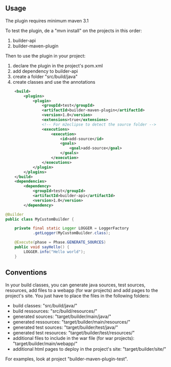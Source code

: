 ## Usage

The plugin requires minimum maven 3.1 

To test the plugin, de a "mvn install" on the projects in this order:

   1. builder-api
   1. builder-maven-plugin

Then to use the plugin in your project:

   1. declare the plugin in the project's pom.xml
   1. add dependency to builder-api
   1. create a folder "src/build/java"
   1. create classes and use the annotations
   
```xml
	<build>
		<plugins>
			<plugin>
				<groupId>test</groupId>
				<artifactId>builder-maven-plugin</artifactId>
				<version>1.0</version>
				<extensions>true</extensions>
				<!-- For m2eclipse to detect the source folder -->
				<executions>
					<execution>
						<id>add-source</id>
						<goals>
							<goal>add-source</goal>
						</goals>
					</execution>
				</executions>
			</plugin>
		</plugins>
	</build>
	<dependencies>
		<dependency>
			<groupId>test</groupId>
			<artifactId>builder-api</artifactId>
			<version>1.0</version>
		</dependency>
```

```java
@Builder
public class MyCustomBuilder {

	private final static Logger LOGGER = LoggerFactory
			.getLogger(MyCustomBuilder.class);

	@Execute(phase = Phase.GENERATE_SOURCES)
	public void sayHello() {
		LOGGER.info("Hello world");
	}
```

## Conventions

In your build classes, you can generate java sources, test sources, resources, add files to a webapp (for war projects) and add pages to the project's site. You just have to place the files in the following folders:

   * build classes: "src/build/java/"
   * build ressources: "src/build/resources/"
   * generated sources: "target/builder/main/java/"
   * generated ressources: "target/builder/main/resources/"
   * generated test sources: "target/builder/test/java/"
   * generated test resources: "target/builder/test/resources/"
   * additional files to include in the war file (for war projects): "target/builder/main/webapp/"
   * additional html pages to deploy in the project's site: "target/builder/site/"

For examples, look at project "builder-maven-plugin-test".
